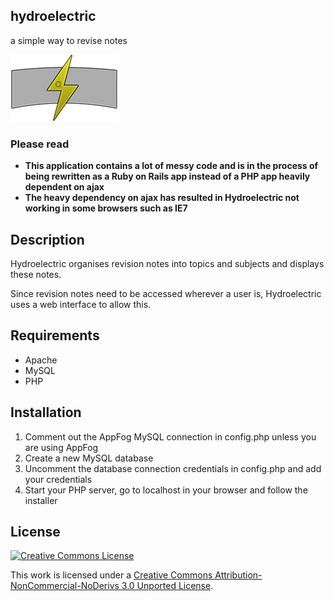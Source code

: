 ## hydroelectric
a simple way to revise notes

![Hydroelectric Logo](hydroelectric-small.png)

### Please read 
- **This application contains a lot of messy code and is in the process of being rewritten as a Ruby on Rails app instead of a PHP app heavily dependent on ajax**
- **The heavy dependency on ajax has resulted in Hydroelectric not working in some browsers such as IE7**

## Description

Hydroelectric organises revision notes into topics and subjects and displays these notes.

Since revision notes need to be accessed wherever a user is, Hydroelectric uses a web interface to allow this.

## Requirements

* Apache
* MySQL
* PHP

## Installation

1. Comment out the AppFog MySQL connection in config.php unless you are using AppFog
1. Create a new MySQL database
1. Uncomment the database connection credentials in config.php and add your credentials
1. Start your PHP server, go to localhost in your browser and follow the installer

## License

[![Creative Commons License](http://i.creativecommons.org/l/by-nc-nd/3.0/88x31.png)](http://creativecommons.org/licenses/by-nc-nd/3.0/deed.en_US)

This work is licensed under a [Creative Commons Attribution-NonCommercial-NoDerivs 3.0 Unported License](http://creativecommons.org/licenses/by-nc-nd/3.0/deed.en_US).
